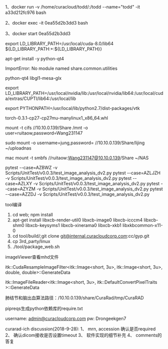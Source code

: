 1、docker run -v /home/curacloud/todd/:/todd --name="todd" -it a33d212fc976 bash

2、docker exec -it 0ea55d2b3dd3 bash

3、docker start 0ea55d2b3dd3

export LD_LIBRARY_PATH=/usr/local/cuda-8.0/lib64\
                         ${LD_LIBRARY_PATH:+:${LD_LIBRARY_PATH}}

apt-get install -y python-qt4

ImportError: No module named share.common.utilities


python-qt4 libgl1-mesa-glx

export LD_LIBRARY_PATH=/usr/local/nvidia/lib:/usr/local/nvidia/lib64:/usr/local/cuda/extras/CUPTI/lib64:/usr/local/lib

export PYTHONPATH=/usr/local/lib/python2.7/dist-packages/vtk

torch-0.3.1-cp27-cp27mu-manylinux1_x86_64.whl


mount -t cifs //10.10.0.139/Share /mnt -o user=ruitaow,password=Wang231147

sudo mount -o username=jung,password=  //10.10.0.139/Share/lijing ~/uploadnas

mac
mount -t smbfs //ruitaow:Wang231147@10.10.0.139/Share ~/NAS

pytest --case=AZBWZ -v Scripts/UnitTest/v0.0.3/test_image_analysis_dv2.py
pytest --case=AZLJZH -v Scripts/UnitTest/v0.0.3/test_image_analysis_dv2.py
pytest --case=AZLXY -v Scripts/UnitTest/v0.0.3/test_image_analysis_dv2.py
pytest --case=AZYZM -v Scripts/UnitTest/v0.0.3/test_image_analysis_dv2.py
pytest --case=AZZDJ -v Scripts/UnitTest/v0.0.3/test_image_analysis_dv2.py

tool编译
1. cd web; npm install
2. apt-get install libxcb-render-util0 libxcb-image0 libxcb-icccm4  libxcb-shm0 libxcb-keysyms1 libxcb-xinerama0 libxcb-xkb1 libxkbcommon-x11-0
3. cd tool/build/;git clone git@internal.curacloudcorp.com:cc/gyp.git
4. cp 3rd_party/linux
4. ./tool/package_web.sh

imageViewer查看mhd文件

itk::CudaResampleImageFilter<itk::Image<short, 3u>, itk::Image<short, 3u>, double, double>::GenerateData

itk::ImageFileReader<itk::Image<short, 3u>, itk::DefaultConvertPixelTraits<short> >::GenerateData

肺结节和脑出血算法路径：/10.10.0.139/share/CuraRad/tmp/CuraRAD

pipreqs生成python依赖库的require.txt


username: admin@curacloudcorp.com pw: Drongeekgen7

curarad-ich discussion(2018-9-28):
1、 mrn, accession 确认是否required
2、 确认dicom接收是否设置timeout
3、 软件实现的细节补充
4、 comments的答复
